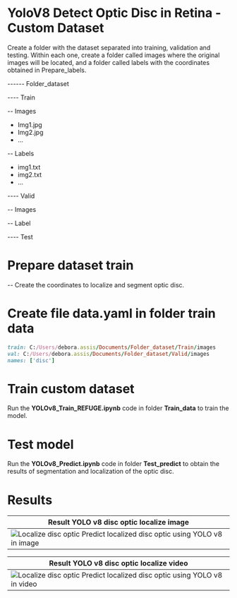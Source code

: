 # YoloV8 Detect Optic Disc in Retina - Custom Dataset

Create a folder with the dataset separated into training, validation and testing. 
Within each one, create a folder called images where the original images will be 
located, and a folder called labels with the coordinates obtained in Prepare_labels.


------ Folder_dataset

---- Train

-- Images

  - Img1.jpg
  - Img2.jpg
  - ...
    
-- Labels

  - img1.txt
  - img2.txt
  - ...

---- Valid

-- Images

-- Label

---- Test


# Prepare dataset train
-- Create the coordinates to localize and segment optic disc.

# Create file **data.yaml** in folder train data
```ruby
train: C:/Users/debora.assis/Documents/Folder_dataset/Train/images
val: C:/Users/debora.assis/Documents/Folder_dataset/Valid/images
names: ['disc']  
```
# Train custom dataset
Run the **YOLOv8_Train_REFUGE.ipynb** code in folder **Train_data** to train the model.

# Test model
Run the **YOLOv8_Predict.ipynb** code  in folder **Test_predict** to obtain the results of segmentation and localization of the optic disc.

# Results 

| Result YOLO v8 disc optic localize image    |
|---------------------------------------------|
| ![Localize disc optic](.Train_data/runs/segment/train/val_batch2_pred.jpg) Predict localized disc optic using YOLO v8 in image|

| Result YOLO v8 disc optic localize video    |
|---------------------------------------------|
| ![Localize disc optic](.Test_predict/image_11.jpg) Predict localized disc optic using YOLO v8 in video|
